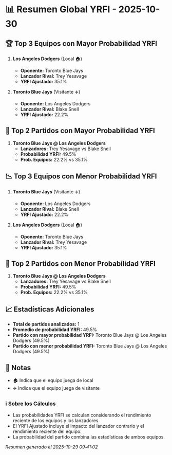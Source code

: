 # 📊 Resumen Global YRFI - 2025-10-30

## 🏆 Top 3 Equipos con Mayor Probabilidad YRFI

1. **Los Angeles Dodgers** (Local 🏠)
   - **Oponente:** Toronto Blue Jays
   - **Lanzador Rival:** Trey Yesavage
   - **YRFI Ajustado:** 35.1%

2. **Toronto Blue Jays** (Visitante ✈️)
   - **Oponente:** Los Angeles Dodgers
   - **Lanzador Rival:** Blake Snell
   - **YRFI Ajustado:** 22.2%

## 🎯 Top 2 Partidos con Mayor Probabilidad YRFI

1. **Toronto Blue Jays @ Los Angeles Dodgers**
   - **Lanzadores:** Trey Yesavage vs Blake Snell
   - **Probabilidad YRFI:** 49.5%
   - **Prob. Equipos:** 22.2% vs 35.1%

## 📉 Top 3 Equipos con Menor Probabilidad YRFI

1. **Toronto Blue Jays** (Visitante ✈️)
   - **Oponente:** Los Angeles Dodgers
   - **Lanzador Rival:** Blake Snell
   - **YRFI Ajustado:** 22.2%

2. **Los Angeles Dodgers** (Local 🏠)
   - **Oponente:** Toronto Blue Jays
   - **Lanzador Rival:** Trey Yesavage
   - **YRFI Ajustado:** 35.1%

## 🛑 Top 2 Partidos con Menor Probabilidad YRFI

1. **Toronto Blue Jays @ Los Angeles Dodgers**
   - **Lanzadores:** Trey Yesavage vs Blake Snell
   - **Probabilidad YRFI:** 49.5%
   - **Prob. Equipos:** 22.2% vs 35.1%

## 📈 Estadísticas Adicionales

- **Total de partidos analizados:** 1
- **Promedio de probabilidad YRFI:** 49.5%
- **Partido con mayor probabilidad YRFI:** Toronto Blue Jays @ Los Angeles Dodgers (49.5%)
- **Partido con menor probabilidad YRFI:** Toronto Blue Jays @ Los Angeles Dodgers (49.5%)

## 📝 Notas

- 🏠 Indica que el equipo juega de local
- ✈️ Indica que el equipo juega de visitante

### ℹ️ Sobre los Cálculos
- Las probabilidades YRFI se calculan considerando el rendimiento reciente de los equipos y los lanzadores.
- El YRFI Ajustado incluye el impacto del lanzador contrario y el rendimiento reciente del equipo.
- La probabilidad del partido combina las estadísticas de ambos equipos.

*Resumen generado el 2025-10-29 09:41:02*